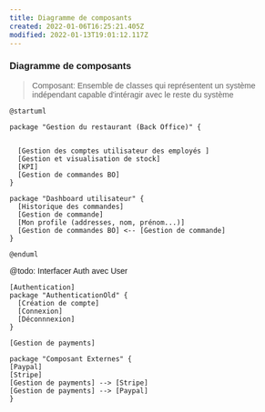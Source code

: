 ```yaml
---
title: Diagramme de composants
created: 2022-01-06T16:25:21.405Z
modified: 2022-01-13T19:01:12.117Z
---
```


### Diagramme de composants

> Composant: Ensemble de classes qui représentent un système indépendant capable d'intéragir avec le reste du système

```plantuml
@startuml

package "Gestion du restaurant (Back Office)" {

 
  [Gestion des comptes utilisateur des employés ]
  [Gestion et visualisation de stock]
  [KPI]
  [Gestion de commandes BO]
}

package "Dashboard utilisateur" {
  [Historique des commandes]
  [Gestion de commande]
  [Mon profile (addresses, nom, prénom...)]
  [Gestion de commandes BO] <-- [Gestion de commande]
}

@enduml
```

@todo: Interfacer Auth avec User
```plantuml
[Authentication]
package "AuthenticationOld" {
  [Création de compte]
  [Connexion]
  [Déconnnexion]
}

```

```plantuml
[Gestion de payments]

package "Composant Externes" {
[Paypal]
[Stripe]
[Gestion de payments] --> [Stripe]
[Gestion de payments] --> [Paypal]
}
```


<style>
.h1 {
  font-weight: bold;
  font-size: 24px;
}
.h2 {
  font-weight: bold;
  font-size: 18
}

@import url('https://fonts.googleapis.com/css2?family=Roboto:wght@100&display=swap');

html, body {
      font-family: "Avenir Next", sans-serif !important;
}

.info-block {
  display:block;
  position: relative;
  background: #FEF3C7;
  padding: 12px;
  padding-left: 32px;
  margin-top: 24px;
}

.info-block::before {
  position: absolute;
  content: "ℹ";
  left: 10px;
}
</style>

